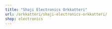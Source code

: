 ```yaml
---
title: "Shaji Electronics Orkkatteri"
url: /orkkatteri/shaji-electronics-orkkatteri/
shop: electronics
---
```

